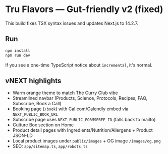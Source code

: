 # Tru Flavors — Gut‑friendly v2 (fixed)

This build fixes TSX syntax issues and updates Next.js to 14.2.7.

## Run
```bash
npm install
npm run dev
```

If you see a one-time TypeScript notice about `incremental`, it's normal.


## vNEXT highlights
- Warm orange theme to match The Curry Club vibe
- Streamlined navbar (Products, Science, Protocols, Recipes, FAQ, Subscribe, Book a Call)
- Booking page (`/book`) with Cal.com/Calendly embed via `NEXT_PUBLIC_BOOK_URL`
- Subscribe page uses `NEXT_PUBLIC_FORMSPREE_ID` (falls back to mailto)
- Culture Box section on Home
- Product detail pages with Ingredients/Nutrition/Allergens + Product JSON-LD
- Local product images under `public/images` + OG image `/images/og.png`
- SEO: `app/sitemap.ts`, `app/robots.ts`
